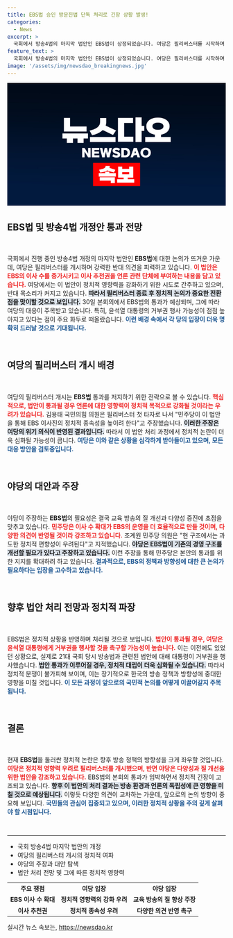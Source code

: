 ```yaml
---
title: EBS법 승인 방문진법 단독 처리로 긴장 상황 발생!
categories:
  - News
excerpt: >
  국회에서 방송4법의 마지막 법안인 EBS법이 상정되었습니다. 여당은 필리버스터를 시작하며 이번 법안이 정치적 영향력을 위한 것이라 주장하고 있습니다. 본회의 통과가 예상되는 가운데 왁자지껄한 논란이 가열되고 있습니다. 클릭하고 이 사태의 이면을 확인해보세요!
feature_text: >
  국회에서 방송4법의 마지막 법안인 EBS법이 상정되었습니다. 여당은 필리버스터를 시작하며 이번 법안이 정치적 영향력을 위한 것이라 주장하고 있습니다. 본회의 통과가 예상되는 가운데 왁자지껄한 논란이 가열되고 있습니다. 클릭하고 이 사태의 이면을 확인해보세요!
image: '/assets/img/newsdao_breakingnews.jpg'
---
```


<p><img src="/assets/img/newsdao_breakingnews.jpg" alt="cryptoinkorea 속보" /></p>

<h2 data-ke-size="size26">EBS법 및 방송4법 개정안 통과 전망</h2>

<p data-ke-size="size16">&nbsp;</p>

<p>국회에서 진행 중인 방송4법 개정의 마지막 법안인 <strong>EBS법</strong>에 대한 논의가 뜨거운 가운데, 여당은 필리버스터를 개시하며 강력한 반대 의견을 피력하고 있습니다. <b><span style="color: #ee2323;">이 법안은 EBS의 이사 수를 증가시키고 이사 추천권을 언론 관련 단체에 부여하는 내용을 담고 있습니다.</span></b> 여당에서는 이 법안이 정치적 영향력을 강화하기 위한 시도로 간주하고 있으며, 반대 목소리가 커지고 있습니다. <b><span style="background-color: #21538527;">따라서 필리버스터 종료 후 정치적 논의가 중요한 전환점을 맞이할 것으로 보입니다.</span></b> 30일 본회의에서 EBS법의 통과가 예상되며, 그에 따라 여당의 대응이 주목받고 있습니다. 특히, 윤석열 대통령의 거부권 행사 가능성이 점점 높아지고 있다는 점이 주요 화두로 떠올랐습니다. <b><span style="color: #1a5490;">이런 배경 속에서 각 당의 입장이 더욱 명확히 드러날 것으로 기대됩니다.</span></b></p>

<p data-ke-size="size16">&nbsp;</p>

<h2 data-ke-size="size26">여당의 필리버스터 개시 배경</h2>

<p data-ke-size="size16">&nbsp;</p>

<p>여당의 필리버스터 개시는 <strong>EBS법</strong> 통과를 저지하기 위한 전략으로 볼 수 있습니다. <b><span style="color: #ee2323;">핵심적으로, 법안이 통과될 경우 언론에 대한 영향력이 정치적 목적으로 강화될 것이라는 우려가 있습니다.</span></b> 김용태 국민의힘 의원은 필리버스터 첫 타자로 나서 "민주당이 이 법안을 통해 EBS 이사진의 정치적 종속성을 높이려 한다"고 주장했습니다. <b><span style="background-color: #21538527;">이러한 주장은 여당의 위기 의식이 반영된 결과입니다.</span></b> 따라서 이 법안 처리 과정에서 정치적 논란이 더욱 심화될 가능성이 큽니다. <b><span style="color: #1a5490;">여당은 이와 같은 상황을 심각하게 받아들이고 있으며, 모든 대응 방안을 검토중입니다.</span></b></p>

<p data-ke-size="size16">&nbsp;</p>

<h2 data-ke-size="size26">야당의 대안과 주장</h2>

<p data-ke-size="size16">&nbsp;</p>

<p>야당이 주장하는 <strong>EBS법</strong>의 필요성은 결국 교육 방송의 질 개선과 다양성 증진에 초점을 맞추고 있습니다. <b><span style="color: #ee2323;">민주당은 이사 수 확대가 EBS의 운영을 더 효율적으로 만들 것이며, 다양한 의견이 반영될 것이라 강조하고 있습니다.</span></b> 조계원 민주당 의원은 "현 구조에서는 과도한 정치적 편향성이 우려된다"고 지적했습니다. <b><span style="background-color: #21538527;">야당은 EBS법이 기존의 경영 구조를 개선할 필요가 있다고 주장하고 있습니다.</span></b> 이런 주장을 통해 민주당은 본안의 통과를 위한 지지를 확대하려 하고 있습니다. <b><span style="color: #1a5490;">결과적으로, EBS의 정책과 방향성에 대한 큰 논의가 필요하다는 입장을 고수하고 있습니다.</span></b></p>

<p data-ke-size="size16">&nbsp;</p>

<h2 data-ke-size="size26">향후 법안 처리 전망과 정치적 파장</h2>

<p data-ke-size="size16">&nbsp;</p>

<p>EBS법은 정치적 상황을 반영하며 처리될 것으로 보입니다. <b><span style="color: #ee2323;">법안이 통과될 경우, 여당은 윤석열 대통령에게 거부권을 행사할 것을 촉구할 가능성이 높습니다.</span></b> 이는 이전에도 있었던 상황으로, 실제로 21대 국회 당시 방송법과 관련된 법안에 대해 대통령이 거부권을 행사했습니다. <b><span style="background-color: #21538527;">법안 통과가 이루어질 경우, 정치적 대립이 더욱 심화될 수 있습니다.</span></b> 따라서 정치적 분쟁이 불가피해 보이며, 이는 장기적으로 한국의 방송 정책과 방향성에 중대한 영향을 미칠 것입니다. <b><span style="color: #1a5490;">이 모든 과정이 앞으로의 국민적 논의를 어떻게 이끌어갈지 주목됩니다.</span></b></p>

<p data-ke-size="size16">&nbsp;</p>

<h2 data-ke-size="size26">결론</h2>

<p data-ke-size="size16">&nbsp;</p>

<p>현재 <strong>EBS법</strong>을 둘러싼 정치적 논란은 향후 방송 정책의 방향성을 크게 좌우할 것입니다. <b><span style="color: #ee2323;">여당은 정치적 영향력 우려로 필리버스터를 개시했으며, 반면 야당은 다양성과 질 개선을 위한 법안을 강조하고 있습니다.</span></b> EBS법의 본회의 통과가 임박하면서 정치적 긴장이 고조되고 있습니다. <b><span style="background-color: #21538527;">향후 이 법안의 처리 결과는 방송 환경과 언론의 독립성에 큰 영향을 미칠 것으로 예상됩니다.</span></b> 이렇듯 다양한 의견이 교차하는 가운데, 앞으로의 논의 방향이 중요해 보입니다. <b><span style="color: #1a5490;">국민들의 관심이 집중되고 있으며, 이러한 정치적 상황을 주의 깊게 살펴야 할 시점입니다.</span></b> </p>

<p data-ke-size="size16">&nbsp;</p>

<hr>

<ul>
  <li>국회 방송4법 마지막 법안의 개정</li>
  <li>여당의 필리버스터 개시의 정치적 여파</li>
  <li>야당의 주장과 대안 탐색</li>
  <li>법안 처리 전망 및 그에 따른 정치적 영향력</li>
</ul>

<table>
  <tr>
    <td style="text-align: center; height: 17px;"><b>주요 쟁점</b></td>
    <td style="text-align: center; height: 17px;"><b>여당 입장</b></td>
    <td style="text-align: center; height: 17px;"><b>야당 입장</b></td>
  </tr>
  <tr>
    <td style="text-align: center; height: 17px;"><b>EBS 이사 수 확대</b></td>
    <td style="text-align: center; height: 17px;"><b>정치적 영향력의 강화 우려</b></td>
    <td style="text-align: center; height: 17px;"><b>교육 방송의 질 향상 주장</b></td>
  </tr>
  <tr>
    <td style="text-align: center; height: 17px;"><b>이사 추천권</b></td>
    <td style="text-align: center; height: 17px;"><b>정치적 종속성 우려</b></td>
    <td style="text-align: center; height: 17px;"><b>다양한 의견 반영 촉구</b></td>
  </tr>
</table>
실시간 뉴스 속보는, <a href="https://newsdao.kr" rel="dofollow">https://newsdao.kr</a>


